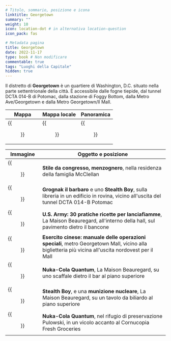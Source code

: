 ```yaml
---
# Titolo, sommario, posizione e icona
linktitle: Georgetown
summary: ""
weight: 10
icon: location-dot # in alternativa location-question
icon_pack: fas

# Metadata pagina
title: Georgetown
date: 2022-11-17
type: book # Non modificare
commentable: true
tags: "Luoghi della Capitale"
hidden: true
---
```



<div class="fo3">


Il distretto di **Georgetown** è un quartiere di Washington, D.C. situato nella parte settentrionale della città. È accessibile dalle fogne tiepide, dal tunnel DCTA 014-B di Potomac, dalla stazione di Foggy Bottom, dalla Metro Ave/Georgetown e dalla Metro Georgetown/Il Mall.


| Mappa | Mappa locale | Panoramica |
| ----- | ------------ | ---------- |
| {{<figure src="fo3/Georgetown_loc.webp">}}  | {{<figure src="fo3/Georgetown_map.webp">}}  |  {{<figure src="fo3/Georgetown.webp">}} |

| Immagine                                                   | Oggetto e posizione                                                                                                                                 |
| ---------------------------------------------------------- | --------------------------------------------------------------------------------------------------------------------------------------------------- |
| {{<figure src="fo3/FO3LCS_McClellan.webp">}}               | **Stile da congresso, menzognero**, nella residenza della famiglia McClellan                                                                        |
| {{<figure src="fo3/Georgetown_Supplies.jpg">}}            | **Grognak il barbaro** e uno **Stealth Boy**, sulla libreria in un edificio in rovina, vicino all'uscita del tunnel DCTA 014-B Potomac              |
| {{<figure src="fo3/USA_30_HFR_La_Maison_Beauregard.jpg">}} | **U.S. Army: 30 pratiche ricette per lanciafiamme**, La Maison Beauregard, all'interno della hall, sul pavimento dietro il bancone                  |
| {{<figure src="fo3/FO3_CA_SOTM_The_Mall_Metro.webp">}}     | **Esercito cinese: manuale delle operazioni speciali**, metro Georgetown Mall, vicino alla biglietteria più vicina all'uscita nordovest per il Mall |
| {{<figure src="fo3/NCQ_La_Maison_Beauregard.jpg">}}        | **Nuka-Cola Quantum**, La Maison Beauregard, su uno scaffale dietro il bar al piano superiore                                                       |
| {{<figure src="fo3/Mini_Nuke_La_Maison_Beauregard.jpg">}}  | **Stealth Boy**, e una **munizione nucleare**, La Maison Beauregard, su un tavolo da biliardo al piano superiore                                    |
| {{<figure src="fo3/NCQ_Georgetown.jpg">}} | **Nuka-Cola Quantum**, nel rifugio di preservazione Pulowski, in un vicolo accanto al Cornucopia Fresh Groceries |




</div>


